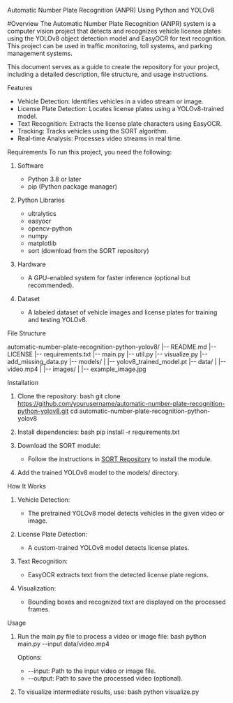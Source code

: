 Automatic Number Plate Recognition (ANPR) Using Python and YOLOv8

#Overview
The Automatic Number Plate Recognition (ANPR) system is a computer vision project that detects and recognizes vehicle license plates using the YOLOv8 object detection model and EasyOCR for text recognition. This project can be used in traffic monitoring, toll systems, and parking management systems.

This document serves as a guide to create the repository for your project, including a detailed description, file structure, and usage instructions.


Features
- Vehicle Detection: Identifies vehicles in a video stream or image.
- License Plate Detection: Locates license plates using a YOLOv8-trained model.
- Text Recognition: Extracts the license plate characters using EasyOCR.
- Tracking: Tracks vehicles using the SORT algorithm.
- Real-time Analysis: Processes video streams in real time.


Requirements
To run this project, you need the following:

1. Software
   - Python 3.8 or later
   - pip (Python package manager)

2. Python Libraries
   - ultralytics
   - easyocr
   - opencv-python
   - numpy
   - matplotlib
   - sort (download from the SORT repository)

3. Hardware
   - A GPU-enabled system for faster inference (optional but recommended).

4. Dataset
   - A labeled dataset of vehicle images and license plates for training and testing YOLOv8.



File Structure

automatic-number-plate-recognition-python-yolov8/
|-- README.md
|-- LICENSE
|-- requirements.txt
|-- main.py
|-- util.py
|-- visualize.py
|-- add_missing_data.py
|-- models/
|   |-- yolov8_trained_model.pt
|-- data/
|   |-- video.mp4
|   |-- images/
|       |-- example_image.jpg




 Installation
1. Clone the repository:
   bash
   git clone https://github.com/yourusername/automatic-number-plate-recognition-python-yolov8.git
   cd automatic-number-plate-recognition-python-yolov8
   

2. Install dependencies:
   bash
   pip install -r requirements.txt
   

3. Download the SORT module:
   - Follow the instructions in [SORT Repository](https://github.com/abewley/sort) to install the module.

4. Add the trained YOLOv8 model to the models/ directory.



How It Works
1. Vehicle Detection:
   - The pretrained YOLOv8 model detects vehicles in the given video or image.

2. License Plate Detection:
   - A custom-trained YOLOv8 model detects license plates.

3. Text Recognition:
   - EasyOCR extracts text from the detected license plate regions.

4. Visualization:
   - Bounding boxes and recognized text are displayed on the processed frames.



Usage
1. Run the main.py file to process a video or image file:
   bash
   python main.py --input data/video.mp4
   
   
   Options:
   - --input: Path to the input video or image file.
   - --output: Path to save the processed video (optional).

2. To visualize intermediate results, use:
   bash
   python visualize.py
   

